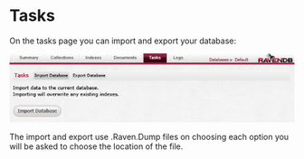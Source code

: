 # Tasks

On the tasks page you can import and export your database:

![Tasks Fig 1](Images/studio_tasks_1.PNG)

The import and export use .Raven.Dump files on choosing each option you will be asked to choose the location of the file.